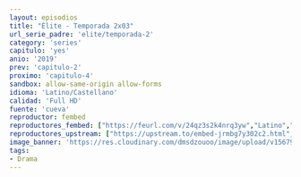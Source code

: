 ```yaml
---
layout: episodios
title: "Élite - Temporada 2x03"
url_serie_padre: 'elite/temporada-2'
category: 'series'
capitulo: 'yes'
anio: '2019'
prev: 'capitulo-2'
proximo: 'capitulo-4'
sandbox: allow-same-origin allow-forms
idioma: 'Latino/Castellano'
calidad: 'Full HD'
fuente: 'cueva'
reproductor: fembed
reproductores_fembed: ["https://feurl.com/v/24qz3s2k4nrq3yw","Latino","https://myurlshort.live/v/r73mzaep-0jg2y-","Latino","https://myurlshort.live/v/50l83bdnypgd40d","Castellano","https://myurlshort.live/v/50l83bdnypgj6w4","Castellano","https://api.cuevana3.io/stream/index.php?file=ek5lbm9xYWNrS0xYMTZLa2xNbkdvY3ZTb3BtZng4TGp6ZFpobGFMUGtPUFgzSmFhbk1XTzVkblBtS1JnbEplb21KUm5ZSlRTMGViVTBxZGdsdEhPb3RqWGFtTm1scHFqbk1LR2gzV3l3THVvd29aaVpjR21vNWVSb0tKbmhkZlUwTXlYb1hmSDFOZkpuV1JuYTVTWHBaYVpZMnR5MHREbTJNS25xNlBIbnViSjFaeVg","Castellano","https://feurl.com/v/nyxj6u260rw3827","Castellano","https://feurl.com/v/w7q74un7nywg7rm","Castellano","https://mstream.website/uxd78a96uhpq","Castellano"]
reproductores_upstream: ["https://upstream.to/embed-jrmbg7y302c2.html","Latino","https://upstream.to/embed-7q2tu0r7fplq.html","Castellano","https://upstream.to/embed-0q4ok5ise2mw.html","Castellano"]
image_banner: 'https://res.cloudinary.com/dmsdzouoo/image/upload/v1567919047/Elite-temporada-2-castellano-online-min_a2xd2n.jpg'
tags:
- Drama
---
```












